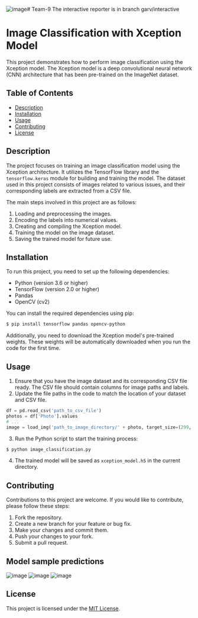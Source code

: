 ![image](https://github.com/cfgblr2023/Team-9/assets/71785031/04ab5018-f2c5-4795-9cf4-272238b012b8)# Team-9
The interactive reporter is in branch garv/interactive
# Image Classification with Xception Model

This project demonstrates how to perform image classification using the Xception model. The Xception model is a deep convolutional neural network (CNN) architecture that has been pre-trained on the ImageNet dataset.

## Table of Contents

- [Description](#description)
- [Installation](#installation)
- [Usage](#usage)
- [Contributing](#contributing)
- [License](#license)

## Description

The project focuses on training an image classification model using the Xception architecture. It utilizes the TensorFlow library and the `tensorflow.keras` module for building and training the model. The dataset used in this project consists of images related to various issues, and their corresponding labels are extracted from a CSV file.

The main steps involved in this project are as follows:

1. Loading and preprocessing the images.
2. Encoding the labels into numerical values.
3. Creating and compiling the Xception model.
4. Training the model on the image dataset.
5. Saving the trained model for future use.

## Installation

To run this project, you need to set up the following dependencies:

- Python (version 3.6 or higher)
- TensorFlow (version 2.0 or higher)
- Pandas
- OpenCV (cv2)

You can install the required dependencies using pip:

```bash
$ pip install tensorflow pandas opencv-python
```

Additionally, you need to download the Xception model's pre-trained weights. These weights will be automatically downloaded when you run the code for the first time.

## Usage

1. Ensure that you have the image dataset and its corresponding CSV file ready. The CSV file should contain columns for image paths and labels.
2. Update the file paths in the code to match the location of your dataset and CSV file.

```python
df = pd.read_csv('path_to_csv_file')
photos = df['Photo'].values
# ...
image = load_img('path_to_image_directory/' + photo, target_size=(299, 299))
```

3. Run the Python script to start the training process:

```bash
$ python image_classification.py
```

4. The trained model will be saved as `xception_model.h5` in the current directory.

## Contributing

Contributions to this project are welcome. If you would like to contribute, please follow these steps:

1. Fork the repository.
2. Create a new branch for your feature or bug fix.
3. Make your changes and commit them.
4. Push your changes to your fork.
5. Submit a pull request.
## Model sample predictions
![image](https://github.com/cfgblr2023/Team-9/assets/71785031/b0aff140-7474-4575-a34a-78210169f4ef)
![image](https://github.com/cfgblr2023/Team-9/assets/71785031/37b5e22c-93d0-42be-b108-282193cce418)
![image](https://github.com/cfgblr2023/Team-9/assets/71785031/8cd81eb8-ac93-4e37-b8f9-0a2d572c2a8a)

## License

This project is licensed under the [MIT License](LICENSE).
